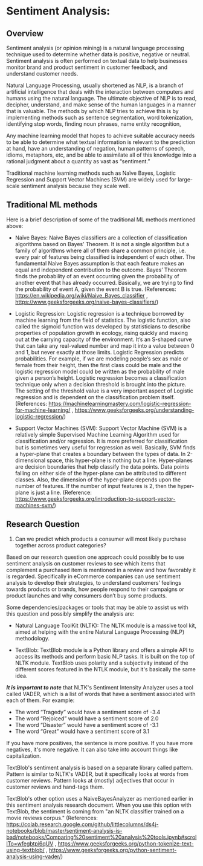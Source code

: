 # Sentiment Analysis:

## Overview

Sentiment analysis (or opinion mining) is a natural language processing technique used to determine whether data is positive, negative or neutral. Sentiment analysis is often performed on textual data to help businesses monitor brand and product sentiment in customer feedback, and understand customer needs.

Natural Language Processing, usually shortened as NLP, is a branch of artificial intelligence that deals with the interaction between computers and humans using the natural language. The ultimate objective of NLP is to read, decipher, understand, and make sense of the human languages in a manner that is valuable. The methods by which NLP tries to achieve this is by implementing methods such as sentence segmentation, word tokenization, identifying stop words, finding noun phrases, name entity recognition, 

Any machine learning model that hopes to achieve suitable accuracy needs to be able to determine what textual information is relevant to the prediction at hand, have an understanding of negation, human patterns of speech, idioms, metaphors, etc, and be able to assimilate all of this knowledge into a rational judgment about a quantity as vast as “sentiment.”


Traditional machine learning methods such as Naïve Bayes, Logistic Regression and Support Vector Machines (SVM) are widely used for large-scale sentiment analysis because they scale well.

## Traditional ML methods

Here is a brief description of some of the traditional ML methods mentioned above:

- Naïve Bayes: Naive Bayes classifiers are a collection of classification algorithms based on Bayes’ Theorem. It is not a single algorithm but a family of algorithms where all of them share a common principle, i.e. every pair of features being classified is independent of each other. The fundamental Naive Bayes assumption is that each feature makes an equal and independent contribution to the outcome. Bayes’ Theorem finds the probability of an event occurring given the probability of another event that has already occurred. Basically, we are trying to find the probability of event A, given the event B is true. (References: <https://en.wikipedia.org/wiki/Naive_Bayes_classifier> , <https://www.geeksforgeeks.org/naive-bayes-classifiers/>)
    
- Logistic Regression: Logistic regression is a technique borrowed by machine learning from the field of statistics. The logistic function, also called the sigmoid function was developed by statisticians to describe properties of population growth in ecology, rising quickly and maxing out at the carrying capacity of the environment. It’s an S-shaped curve that can take any real-valued number and map it into a value between 0 and 1, but never exactly at those limits. Logistic Regression predicts probabilities. For example, if we are modeling people’s sex as male or female from their height, then the first class could be male and the logistic regression model could be written as the probability of male given a person’s height. Logistic regression becomes a classification technique only when a decision threshold is brought into the picture. The setting of the threshold value is a very important aspect of Logistic regression and is dependent on the classification problem itself. (References: <https://machinelearningmastery.com/logistic-regression-for-machine-learning/> , <https://www.geeksforgeeks.org/understanding-logistic-regression/>)

- Support Vector Machines (SVM): Support Vector Machine (SVM) is a relatively simple Supervised Machine Learning Algorithm used for classification and/or regression. It is more preferred for classification but is sometimes very useful for regression as well. Basically, SVM finds a hyper-plane that creates a boundary between the types of data. In 2-dimensional space, this hyper-plane is nothing but a line. Hyper-planes are decision boundaries that help classify the data points. Data points falling on either side of the hyper-plane can be attributed to different classes. Also, the dimension of the hyper-plane depends upon the number of features. If the number of input features is 2, then the hyper-plane is just a line. (Reference: <https://www.geeksforgeeks.org/introduction-to-support-vector-machines-svm/>)        

## Research Question

1. Can we predict which products a consumer will most likely purchase together across product categories?  

Based on our research question one approach could possibly be to use sentiment analysis on customer reviews to see which items that complement a purchased item is mentioned in a review and how favorably it is regarded. Specifically in eCommerce companies can use sentiment analysis to develop their strategies, to understand customers’ feelings towards products or brands, how people respond to their campaigns or product launches and why consumers don’t buy some products.

Some dependencies/packages or tools that may be able to assist us with this question and possibly simplify the analysis are:

- Natural Language ToolKit (NLTK): The NLTK module is a massive tool kit, aimed at helping with the entire Natural Language Processing (NLP) methodology.      



- TextBlob: TextBlob module is a Python library and offers a simple API to access its methods and perform basic NLP tasks. It is built on the top of NLTK module. TextBlob uses polarity and a subjectivity instead of the different scores featured in the NTLK module, but it's basically the same idea.



__*It is important to note*__ that NLTK's Sentiment Intensity Analyzer uses a tool called VADER, which is a list of words that have a sentiment associated with each of them. For example:
- The word “Tragedy” would have a sentiment score of -3.4 
- The word “Rejoiced” would have a sentiment score of 2.0
- The word “Disaster” would have a sentiment score of -3.1
- The word “Great” would have a sentiment score of 3.1

If you have more positives, the sentence is more positive. If you have more negatives, it's more negative. It can also take into account things like capitalization.

TextBlob's sentiment analysis is based on a separate library called pattern. Pattern is similar to NLTK's VADER, but it specifically looks at words from customer reviews. Pattern looks at (mostly) adjectives that occur in customer reviews and hand-tags them.

TextBlob's other option uses a NaiveBayesAnalyzer as mentioned earlier in this sentiment analysis research document. When you use this option with TextBlob, the sentiment is coming from "an NLTK classifier trained on a movie reviews corpus." (References: <https://colab.research.google.com/github/littlecolumns/ds4j-notebooks/blob/master/sentiment-analysis-is-bad/notebooks/Comparing%20sentiment%20analysis%20tools.ipynb#scrollTo=wfegbtpi6qUV> , <https://www.geeksforgeeks.org/python-tokenize-text-using-textblob/> , <https://www.geeksforgeeks.org/python-sentiment-analysis-using-vader/>) 
